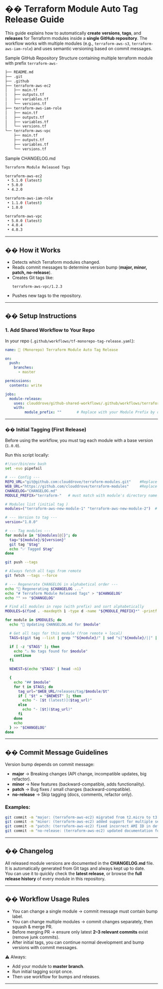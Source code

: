 # �� Terraform Module Auto Tag Release Guide

This guide explains how to automatically **create** **versions**, **tags**, and **releases** for Terraform modules inside a **single GitHub repository**. The workflow works with multiple modules (e.g., `terraform-aws-s3`, `terraform-aws-iam-role`) and uses semantic versioning based on commit messages.

Sample GitHub Repository Structure containing multiple terraform module with prefix `terraform-aws-`
```bash
├── README.md
├── .git
├── .github
├── terraform-aws-ec2
│   ├── main.tf
│   ├── outputs.tf
│   ├── variables.tf
│   └── versions.tf
├── terraform-aws-iam-role
│   ├── main.tf
│   ├── outputs.tf
│   ├── variables.tf
│   └── versions.tf
└── terraform-aws-vpc
    ├── main.tf
    ├── outputs.tf
    ├── variables.tf
    └── versions.tf
```

Sample CHANGELOG.md
```bash
Terraform Module Released Tags

terraform-aws-ec2
 • 5.1.0 (latest)
 • 5.0.0
 • 4.2.0

terraform-aws-iam-role
 • 1.1.0 (latest)
 • 1.0.0

terraform-aws-vpc
 • 5.0.0 (latest)
 • 4.0.4
 • 4.0.3
```

---

## �� How it Works

- Detects which Terraform modules changed.
- Reads commit messages to determine version bump (**major, minor, patch, no-release**).
- Creates Git tags like:
  ```
  terraform-aws-vpc/1.2.3
  ```
- Pushes new tags to the repository.

---

## ��️ Setup Instructions

### 1. Add Shared Workflow to Your Repo

In your repo (`.github/workflows/tf-monorepo-tag-release.yaml`):

```yaml
name: 🚀 (Monorepo) Terraform Module Auto Tag Release

on:
  push:
    branches:
      - master

permissions:
  contents: write

jobs:
  module-release:
    uses: clouddrove/github-shared-workflows/.github/workflows/terraform-module-tag-release.yml@master
    with:
         module_prefix: ""       # Replace with your Module Prefix by deafult "terraform-aws-"
```

---

### �� Initial Tagging (First Release)

Before using the workflow, you must tag each module with a base version (`1.0.0`).

Run this script locally:

```bash
#!/usr/bin/env bash
set -euo pipefail

# --- Config ---
REPO_URL="git@github.com:clouddrove/terraform-modules.git"    #Replace with your terraform module Repo 
WEB_URL="https://github.com/clouddrove/terraform-modules"     #Replace with your terraform module Repo
CHANGELOG="CHANGELOG.md"
MODULE_PREFIX="terraform-"   # must match with module's directory name

# Modules list (initial tag )
modules=("terraform-aws-new-module-1" "terraform-aws-new-module-2")  # Replace with your modules

# --- Version to tag ---
version="1.0.0"

# --- Tag modules ---
for module in "${modules[@]}"; do
  tag="${module}/${version}"
  git tag "$tag"
  echo "✅ Tagged $tag"
done

git push --tags

# Always fetch all tags from remote
git fetch --tags --force

# --- Regenerate CHANGELOG in alphabetical order ---
echo "📝 Regenerating $CHANGELOG ..."
echo "# Terraform Module Released Tags" > "$CHANGELOG"
echo "" >> "$CHANGELOG"

# Find all modules in repo (with prefix) and sort alphabetically
MODULES=$(find . -maxdepth 1 -type d -name "${MODULE_PREFIX}*" -printf "%f\n" | sort)

for module in $MODULES; do
  echo "📝 Updating CHANGELOG.md for $module"

  # Get all tags for this module (from remote + local)
  TAGS=$(git tag --list | grep "^${module}/" | sed "s|^${module}/||" | sort -Vr)

  if [ -z "$TAGS" ]; then
    echo "⚠️ No tags found for $module"
    continue
  fi

  NEWEST=$(echo "$TAGS" | head -n1)

  {
    echo "## $module"
    for t in $TAGS; do
      tag_url="$WEB_URL/releases/tag/$module/$t"
      if [ "$t" = "$NEWEST" ]; then
        echo "- [$t (latest)]($tag_url)"
      else
        echo "- [$t]($tag_url)"
      fi
    done
    echo
  } >> "$CHANGELOG"
done
```

---

## �� Commit Message Guidelines

Version bump depends on commit message:

- **major** → Breaking changes (API change, incompatible updates, big refactor).
- **minor** → New features (backward-compatible, adds functionality).
- **patch** → Bug fixes / small changes (backward-compatible).
- **no-release** → Skip tagging (docs, comments, refactor only).

### Examples:

```bash
git commit -m "major: (terraform-aws-ec2) migrated from t2.micro to t3.micro instances (breaking change)"
git commit -m "minor: (terraform-aws-ec2) added support for multiple security groups"
git commit -m "patch: (terraform-aws-ec2) fixed incorrect AMI ID in default configuration"
git commit -m "no-release: (terraform-aws-ec2) updated documentation for module usage"
```

---

## �� Changelog

All released module versions are documented in the **CHANGELOG.md** file.  
It is automatically generated from Git tags and always kept up to date.  
You can use it to quickly check the **latest release**, or browse the **full release history** of every module in this repository.

---

## �� Workflow Usage Rules

- You can change a single module → commit message must contain bump label.  
- You can change multiple modules → commit changes separately, then squash & merge PR.  
- Before merging PR → ensure only latest **2–3 relevant commits** exist (remove junk commits).  
- After initial tags, you can continue normal development and bump versions with commit messages.  

⚠️ Always:
- Add your module to **master branch**.  
- Run initial tagging script once.  
- Then use workflow for bumps and releases.  

---
